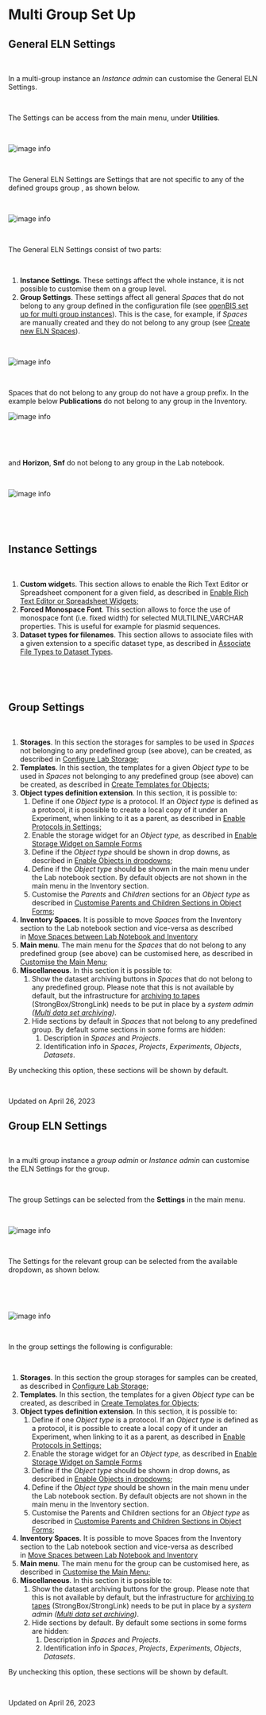 Multi Group Set Up
====
 
General ELN Settings
----



 

In a multi-group instance an *Instance admin* can customise the General
ELN Settings.

 

The Settings can be access from the main menu, under **Utilities**.

 

![image info](img/menu-settings-multigroup.png)

 

The General ELN Settings are Settings that are not specific to any of
the defined groups group , as shown below.

 

![image info](img/settings-selection-multigroup.png)

 

The General ELN Settings consist of two parts:

 

1.  **Instance Settings**. These settings affect the whole instance, it
    is not possible to customise them on a group level.
2.  **Group Settings**. These settings affect all general *Spaces* that
    do not belong to any group defined in the configuration file
    (see [openBIS set up for multi group
    instances](https://unlimited.ethz.ch/display/openBISDoc2010/User+Group+Management+for+Multi-groups+openBIS+Instances)).
    This is the case, for example, if *Spaces* are manually created and
    they do not belong to any group (see [Create new ELN
    Spaces](https://openbis.ch/index.php/docs/admin-documentation/space-management/create-new-eln-spaces/)).

 

![image info](img/general-settings-1024x545.png)

 

Spaces that do not belong to any group do not have a group prefix. In
the example below **Publications** do not belong to any group in the
Inventory.

![image info](img/labnotebook-non-group-spaces-multigroup.png)

 

 

and **Horizon**, **Snf** do not belong to any group in the Lab notebook.

 

![image info](img/inventory-non-group-spaces-multigroup.png)

 

 

Instance Settings
----

 

1.  **Custom widget**s. This section allows to enable the Rich Text
    Editor or Spreadsheet component for a given field, as described
    in [Enable Rich Text Editor or Spreadsheet
    Widgets;](https://openbis.ch/index.php/docs/admin-documentation/new-entity-type-registration/enable-rich-text-editor-or-spreadsheet-widgets/)
2.  **Forced Monospace Font**. This section allows to force the use of
    monospace font (i.e. fixed width) for selected MULTILINE\_VARCHAR
    properties. This is useful for example for plasmid sequences.
3.  **Dataset types for filenames**. This section allows to associate
    files with a given extension to a specific dataset type, as
    described in [Associate File Types to Dataset
    Types](https://openbis.ch/index.php/docs/admin-documentation/associate-file-types-to-dataset-types/).

 

 

Group Settings
----

 

1.  **Storages**. In this section the storages for samples to be used in
    *Spaces* not belonging to any predefined group (see above), can be
    created, as described in [Configure Lab
    Storage;](https://openbis.ch/index.php/docs/admin-documentation/customise-inventory-of-materials-and-samples/configure-lab-storage/)
2.  **Templates**. In this section, the templates for a given *Object
    type* to be used in *Spaces* not belonging to any predefined group
    (see above) can be created, as described in [Create Templates for
    Objects](https://openbis.ch/index.php/docs/admin-documentation/create-templates-for-objects/);
3.  **Object types definition extension**. In this section, it is
    possible to:
    1.  Define if one *Object type* is a protocol. If an *Object type*
        is defined as a protocol, it is possible to create a local copy
        of it under an Experiment, when linking to it as a parent, as
        described in [Enable Protocols in
        Settings;](https://openbis.ch/index.php/docs/admin-documentation/customise-inventory-of-protocols/enable-protocols-in-settings/)
    2.  Enable the storage widget for an *Object type,* as described
        in [Enable Storage Widget on Sample
        Forms](https://openbis.ch/index.php/docs/admin-documentation/customise-inventory-of-materials-and-samples/enable-storage-widget-on-sample-forms/)
    3.  Define if the *Object type* should be shown in drop downs, as
        described in [Enable Objects in
        dropdowns](https://openbis.ch/index.php/docs/admin-documentation/new-entity-type-registration/enable-objects-in-dropdowns/);
    4.  Define if the *Object type* should be shown in the main menu
        under the Lab notebook section. By default objects are not shown
        in the main menu in the Inventory section.
    5.  Customise the *Parents* and *Children* sections for an *Object
        type* as described in [Customise Parents and Children Sections
        in Object
        Forms](https://openbis.ch/index.php/docs/admin-documentation/customise-parents-and-children-sections-in-object-forms/);
4.  **Inventory Spaces**. It is possible to move *Spaces* from the
    Inventory section to the Lab notebook section and vice-versa as
    described in [Move Spaces between Lab Notebook and
    Inventory](https://openbis.ch/index.php/docs/admin-documentation/space-management/move-space-between-lab-notebook-and-inventory/)
5.  **Main menu**. The main menu for the *Spaces* that do not belong to
    any predefined group (see above) can be customised here, as
    described in [Customise the Main
    Menu;](https://openbis.ch/index.php/docs/admin-documentation/customise-the-main-menu/)
6.  **Miscellaneous**. In this section it is possible to:
    1.  Show the dataset archiving buttons in *Spaces* that do not
        belong to any predefined group. Please note that this is not
        available by default, but the infrastructure for [archiving to
        tapes](https://openbis.ch/index.php/docs/user-documentation/data-archiving/)
        (StrongBox/StrongLink) needs to be put in place by a *system
        admin ([Multi data set
        archiving](https://unlimited.ethz.ch/display/openBISDoc2010/Multi+data+set+archiving))*.
    2.  Hide sections by default in *Spaces* that not belong to any
        predefined group. By default some sections in some forms are
        hidden:
        1.  Description in *Spaces* and *Projects*.
        2.  Identification info in *Spaces*, *Projects*, *Experiments*,
            *Objects*, *Datasets*.

By unchecking this option, these sections will be shown by default.

 

Updated on April 26, 2023
 
Group ELN Settings
----



 

In a multi group instance a *group admin* or *Instance admin* can
customise the ELN Settings for the group.

 

The group Settings can be selected from the **Settings** in the main
menu.

 

![image info](img/menu-settings-multigroup.png)

 

The Settings for the relevant group can be selected from the available
dropdown, as shown below.

 

 

![image info](img/settings-selection-multigroup.png)

 

In the group settings the following is configurable:

 

1.  **Storages**. In this section the group storages for samples can be
    created, as described in [Configure Lab
    Storage;](https://openbis.ch/index.php/docs/admin-documentation/customise-inventory-of-materials-and-samples/configure-lab-storage/)
2.  **Templates**. In this section, the templates for a given *Object
    type* can be created, as described in [Create Templates for
    Objects](https://openbis.ch/index.php/docs/admin-documentation/create-templates-for-objects/);
3.  **Object types definition extension**. In this section, it is
    possible to:
    1.  Define if one *Object type* is a protocol. If an *Object type*
        is defined as a protocol, it is possible to create a local copy
        of it under an Experiment, when linking to it as a parent, as
        described in [Enable Protocols in
        Settings;](https://openbis.ch/index.php/docs/admin-documentation/customise-inventory-of-protocols/enable-protocols-in-settings/)
    2.  Enable the storage widget for an *Object type,* as described
        in [Enable Storage Widget on Sample
        Forms](https://openbis.ch/index.php/docs/admin-documentation/customise-inventory-of-materials-and-samples/enable-storage-widget-on-sample-forms/)
    3.  Define if the *Object type* should be shown in drop downs, as
        described in [Enable Objects in
        dropdowns](https://openbis.ch/index.php/docs/admin-documentation/new-entity-type-registration/enable-objects-in-dropdowns/);
    4.  Define if the *Object type* should be shown in the main menu
        under the Lab notebook section. By default objects are not shown
        in the main menu in the Inventory section.
    5.  Customise the Parents and Children sections for an *Object type*
        as described in [Customise Parents and Children Sections in
        Object
        Forms](https://openbis.ch/index.php/docs/admin-documentation/customise-parents-and-children-sections-in-object-forms/);
4.  **Inventory Spaces**. It is possible to move Spaces from the
    Inventory section to the Lab notebook section and vice-versa as
    described in [Move Spaces between Lab Notebook and
    Inventory](https://openbis.ch/index.php/docs/admin-documentation/space-management/move-space-between-lab-notebook-and-inventory/)
5.  **Main menu**. The main menu for the group can be customised here,
    as described in [Customise the Main
    Menu;](https://openbis.ch/index.php/docs/admin-documentation/customise-the-main-menu/)
6.  **Miscellaneous**. In this section it is possible to:
    1.  Show the dataset archiving buttons for the group. Please note
        that this is not available by default, but the infrastructure
        for [archiving to
        tapes](https://openbis.ch/index.php/docs/user-documentation/data-archiving/)
        (StrongBox/StrongLink) needs to be put in place by a *system
        admin ([Multi data set
        archiving](https://unlimited.ethz.ch/display/openBISDoc2010/Multi+data+set+archiving))*.
    2.  Hide sections by default. By default some sections in some forms
        are hidden:
        1.  Description in *Spaces* and *Projects*.
        2.  Identification info in *Spaces*, *Projects*, *Experiments*,
            *Objects*, *Datasets*.

By unchecking this option, these sections will be shown by default.

 

Updated on April 26, 2023
